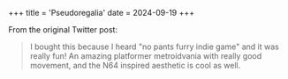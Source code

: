 +++
title = 'Pseudoregalia'
date = 2024-09-19
+++

From the original Twitter post:

> I bought this because I heard "no pants furry indie game" and it was really fun! An amazing platformer metroidvania with really good movement, and the N64 inspired aesthetic is cool as well.